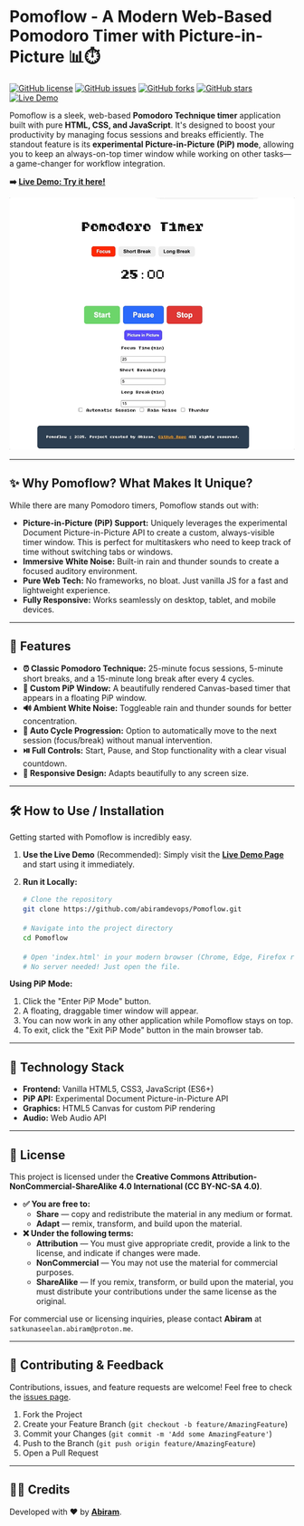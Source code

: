# Pomoflow - A Modern Web-Based Pomodoro Timer with Picture-in-Picture 📊⏱️

[![GitHub license](https://img.shields.io/badge/license-CC%20BY--NC--SA%204.0-lightgrey.svg)](https://github.com/abiramdevops/Pomoflow/blob/main/LICENSE)
[![GitHub issues](https://img.shields.io/github/issues/abiramdevops/Pomoflow)](https://github.com/abiramdevops/Pomoflow/issues)
[![GitHub forks](https://img.shields.io/github/forks/abiramdevops/Pomoflow)](https://github.com/abiramdevops/Pomoflow/network)
[![GitHub stars](https://img.shields.io/github/stars/abiramdevops/Pomoflow)](https://github.com/abiramdevops/Pomoflow/stargazers)
[![Live Demo](https://img.shields.io/badge/demo-live%20website-brightgreen)](https://abiramdevops.github.io/Pomoflow/)

Pomoflow is a sleek, web-based **Pomodoro Technique timer** application built with pure **HTML, CSS, and JavaScript**. It's designed to boost your productivity by managing focus sessions and breaks efficiently. The standout feature is its **experimental Picture-in-Picture (PiP) mode**, allowing you to keep an always-on-top timer window while working on other tasks—a game-changer for workflow integration.

**➡️ [Live Demo: Try it here!](https://abiramdevops.github.io/Pomoflow/)**

<!-- ![Pomoflow Screenshot](./images/timer_image.png) -->
![A demonstration of Pomoflow's Picture-in-Picture feature floating](./images/timer_gif.gif)

---

## ✨ Why Pomoflow? What Makes It Unique?

While there are many Pomodoro timers, Pomoflow stands out with:
*   **Picture-in-Picture (PiP) Support:** Uniquely leverages the experimental Document Picture-in-Picture API to create a custom, always-visible timer window. This is perfect for multitaskers who need to keep track of time without switching tabs or windows.
*   **Immersive White Noise:** Built-in rain and thunder sounds to create a focused auditory environment.
*   **Pure Web Tech:** No frameworks, no bloat. Just vanilla JS for a fast and lightweight experience.
*   **Fully Responsive:** Works seamlessly on desktop, tablet, and mobile devices.

---

## 🚀 Features

- **⏰ Classic Pomodoro Technique:** 25-minute focus sessions, 5-minute short breaks, and a 15-minute long break after every 4 cycles.
- **🎨 Custom PiP Window:** A beautifully rendered Canvas-based timer that appears in a floating PiP window.
- **🔊 Ambient White Noise:** Toggleable rain and thunder sounds for better concentration.
- **🔄 Auto Cycle Progression:** Option to automatically move to the next session (focus/break) without manual intervention.
- **⏯️ Full Controls:** Start, Pause, and Stop functionality with a clear visual countdown.
- **📱 Responsive Design:** Adapts beautifully to any screen size.

---

## 🛠️ How to Use / Installation

Getting started with Pomoflow is incredibly easy.

1.  **Use the Live Demo** (Recommended):
    Simply visit the **[Live Demo Page](https://abiramdevops.github.io/Pomoflow/)** and start using it immediately.

2.  **Run it Locally:**
    ```bash
    # Clone the repository
    git clone https://github.com/abiramdevops/Pomoflow.git

    # Navigate into the project directory
    cd Pomoflow

    # Open 'index.html' in your modern browser (Chrome, Edge, Firefox recommended)
    # No server needed! Just open the file.
    ```

**Using PiP Mode:**
1.  Click the "Enter PiP Mode" button.
2.  A floating, draggable timer window will appear.
3.  You can now work in any other application while Pomoflow stays on top.
4.  To exit, click the "Exit PiP Mode" button in the main browser tab.

---

## 🧪 Technology Stack

- **Frontend:** Vanilla HTML5, CSS3, JavaScript (ES6+)
- **PiP API:** Experimental Document Picture-in-Picture API
- **Graphics:** HTML5 Canvas for custom PiP rendering
- **Audio:** Web Audio API

---

## 📜 License

This project is licensed under the **Creative Commons Attribution-NonCommercial-ShareAlike 4.0 International (CC BY-NC-SA 4.0)**.

*   **✅ You are free to:**
    *   **Share** — copy and redistribute the material in any medium or format.
    *   **Adapt** — remix, transform, and build upon the material.
*   **❌ Under the following terms:**
    *   **Attribution** — You must give appropriate credit, provide a link to the license, and indicate if changes were made.
    *   **NonCommercial** — You may not use the material for commercial purposes.
    *   **ShareAlike** — If you remix, transform, or build upon the material, you must distribute your contributions under the same license as the original.

For commercial use or licensing inquiries, please contact **Abiram** at `satkunaseelan.abiram@proton.me`.

---

## 🤝 Contributing & Feedback

Contributions, issues, and feature requests are welcome! Feel free to check the [issues page](https://github.com/abiramdevops/Pomoflow/issues).

1.  Fork the Project
2.  Create your Feature Branch (`git checkout -b feature/AmazingFeature`)
3.  Commit your Changes (`git commit -m 'Add some AmazingFeature'`)
4.  Push to the Branch (`git push origin feature/AmazingFeature`)
5.  Open a Pull Request

---

## 👨‍💻 Credits

Developed with ❤️ by **[Abiram](https://github.com/abiramdevops)**.